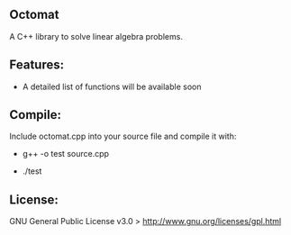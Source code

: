 Octomat
---


A C++ library to solve linear algebra problems.

Features:
---
* A detailed list of functions will be available soon


Compile:
---

Include octomat.cpp into your source file and compile it with:

* g++ -o test source.cpp

* ./test

License:
---

GNU General Public License v3.0   >   http://www.gnu.org/licenses/gpl.html
